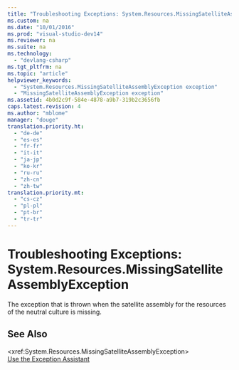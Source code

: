 ```yaml
---
title: "Troubleshooting Exceptions: System.Resources.MissingSatelliteAssemblyException"
ms.custom: na
ms.date: "10/01/2016"
ms.prod: "visual-studio-dev14"
ms.reviewer: na
ms.suite: na
ms.technology: 
  - "devlang-csharp"
ms.tgt_pltfrm: na
ms.topic: "article"
helpviewer_keywords: 
  - "System.Resources.MissingSatelliteAssemblyException exception"
  - "MissingSatelliteAssemblyException exception"
ms.assetid: 4b0d2c9f-584e-4878-a9b7-319b2c3656fb
caps.latest.revision: 4
ms.author: "mblome"
manager: "douge"
translation.priority.ht: 
  - "de-de"
  - "es-es"
  - "fr-fr"
  - "it-it"
  - "ja-jp"
  - "ko-kr"
  - "ru-ru"
  - "zh-cn"
  - "zh-tw"
translation.priority.mt: 
  - "cs-cz"
  - "pl-pl"
  - "pt-br"
  - "tr-tr"
---
```

# Troubleshooting Exceptions: System.Resources.MissingSatelliteAssemblyException
The exception that is thrown when the satellite assembly for the resources of the neutral culture is missing.  
  
## See Also  
 \<xref:System.Resources.MissingSatelliteAssemblyException>   
 [Use the Exception Assistant](../Topic/How%20to:%20Use%20the%20Exception%20Assistant.md)